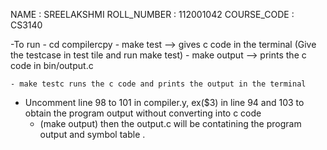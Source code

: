 NAME : SREELAKSHMI
ROLL_NUMBER : 112001042
COURSE_CODE : CS3140



-To run 
	- cd compilercpy
	 - make test —> gives c code in the terminal
	(Give the testcase in test tile and run make test)
	- make output —> prints the c code in bin/output.c

	- make testc runs the c code and prints the output in the terminal
- Uncomment line 98 to 101 in compiler.y, ex($3) in line 94 and 103 to obtain the program output without converting into c code 
	- (make output) then the output.c will be contatining the program output and symbol table . 
